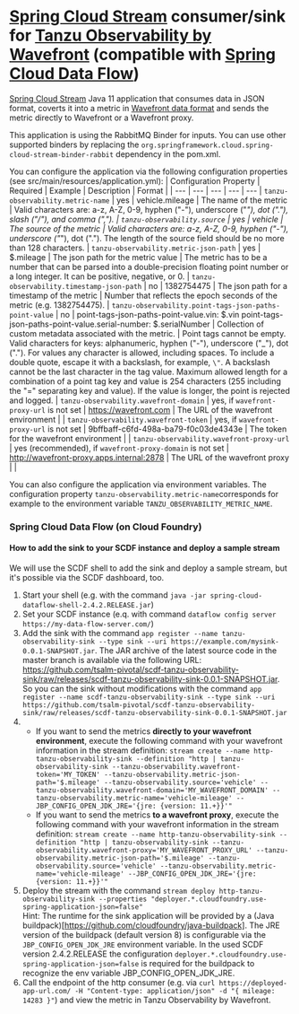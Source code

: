 # [Spring Cloud Stream](https://spring.io/projects/spring-cloud-stream) consumer/sink for [Tanzu Observability by Wavefront](https://tanzu.vmware.com/observability) (compatible with [Spring Cloud Data Flow](https://dataflow.spring.io/))

[Spring Cloud Stream](https://spring.io/projects/spring-cloud-stream) Java 11 application that consumes data in JSON 
format, coverts it into a metric in [Wavefront data format](https://docs.wavefront.com/wavefront_data_format.html) and 
sends the metric directly to Wavefront or a Wavefront proxy.

This application is using the RabbitMQ Binder for inputs. 
You can use other supported binders by replacing the `org.springframework.cloud.spring-cloud-stream-binder-rabbit` 
dependency in the pom.xml. 
  
You can configure the application via the following configuration properties (see src/main/resources/application.yml):
| Configuration Property | Required | Example | Description | Format |
| --- | --- | --- | --- | --- |
`tanzu-observability.metric-name` | yes | vehicle.mileage | The name of the metric | Valid characters are: a-z, A-Z, 0-9, hyphen ("-"), underscore ("_"), dot ("."), slash ("/"), and comma (","). |
`tanzu-observability.source` | yes | vehicle | The source of the metric | Valid characters are: a-z, A-Z, 0-9, hyphen ("-"), underscore ("_"), dot ("."). The length of the source field should be no more than 128 characters. |
`tanzu-observability.metric-json-path` | yes | $.mileage | The json path for the metric value | The metric has to be a number that can be parsed into a double-precision floating point number or a long integer. It can be positive, negative, or 0. |
`tanzu-observability.timestamp-json-path` | no | 1382754475 | The json path for a timestamp of the metric | Number that reflects the epoch seconds of the metric (e.g. 1382754475). |
`tanzu-observability.point-tags-json-paths-point-value` | no | point-tags-json-paths-point-value.vin: $.vin point-tags-json-paths-point-value.serial-number: $.serialNumber | Collection of custom metadata associated with the metric. | Point tags cannot be empty. Valid characters for keys: alphanumeric, hyphen ("-"), underscore ("_"), dot ("."). For values any character is allowed, including spaces. To include a double quote, escape it with a backslash, for example, `\"`. A backslash cannot be the last character in the tag value. Maximum allowed length for a combination of a point tag key and value is 254 characters (255 including the "=" separating key and value). If the value is longer, the point is rejected and logged. |
`tanzu-observability.wavefront-domain` | yes, if `wavefront-proxy-url` is not set | https://wavefront.com | The URL of the wavefront environment  | |
`tanzu-observability.wavefront-token` | yes, if `wavefront-proxy-url` is not set | 9bffbaff-c6fd-498a-ba79-f0c03de4343e | The token for the wavefront environment | |
`tanzu-observability.wavefront-proxy-url` | yes (recommended), if `wavefront-proxy-domain` is not set | http://wavefront-proxy.apps.internal:2878 | The URL of the wavefront proxy  | |

You can also configure the application via environment variables.
The configuration property `tanzu-observability.metric-name`corresponds for example to the environment 
variable `TANZU_OBSERVABILITY_METRIC_NAME`.

### Spring Cloud Data Flow (on Cloud Foundry)

#### How to add the sink to your SCDF instance and deploy a sample stream 

We will use the SCDF shell to add the sink and deploy a sample stream, but it's possible via the SCDF dashboard, too.

1. Start your shell (e.g. with the command `java -jar spring-cloud-dataflow-shell-2.4.2.RELEASE.jar`)
2. Set your SCDF instance (e.q. with command `dataflow config server https://my-data-flow-server.com/`)
3. Add the sink with the command `app register --name tanzu-observability-sink --type sink --uri https://example.com/mysink-0.0.1-SNAPSHOT.jar`.
The JAR archive of the latest source code in the master branch is available 
via the following URL: https://github.com/tsalm-pivotal/scdf-tanzu-observability-sink/raw/releases/scdf-tanzu-observability-sink-0.0.1-SNAPSHOT.jar. 
So you can the sink without modifications with the command `app register --name scdf-tanzu-observability-sink --type sink --uri https://github.com/tsalm-pivotal/scdf-tanzu-observability-sink/raw/releases/scdf-tanzu-observability-sink-0.0.1-SNAPSHOT.jar`
4. 
    - If you want to send the metrics **directly to your wavefront environment**, execute the following command with 
    your wavefront information in the stream definition:
    `stream create --name http-tanzu-observability-sink --definition "http | tanzu-observability-sink --tanzu-observability.wavefront-token='MY_TOKEN' --tanzu-observability.metric-json-path='$.mileage' --tanzu-observability.source='vehicle' --tanzu-observability.wavefront-domain='MY_WAVEFRONT_DOMAIN' --tanzu-observability.metric-name='vehicle-mileage' --JBP_CONFIG_OPEN_JDK_JRE='{jre: {version: 11.+}}'"`
    - If you want to send the metrics **to a wavefront proxy**, execute the following command with your wavefront 
    information in the stream definition:
    `stream create --name http-tanzu-observability-sink --definition "http | tanzu-observability-sink --tanzu-observability.wavefront-proxy='MY_WAVEFRONT_PROXY_URL' --tanzu-observability.metric-json-path='$.mileage' --tanzu-observability.source='vehicle' --tanzu-observability.metric-name='vehicle-mileage' --JBP_CONFIG_OPEN_JDK_JRE='{jre: {version: 11.+}}'"`
5. Deploy the stream with the command `stream deploy http-tanzu-observability-sink --properties "deployer.*.cloudfoundry.use-spring-application-json=false"`  
Hint: The runtime for the sink application will be provided by a (Java buildpack)[https://github.com/cloudfoundry/java-buildpack]. 
The JRE version of the buildpack (default version 8) is configurable via the `JBP_CONFIG_OPEN_JDK_JRE` environment 
variable. In the used SCDF version 2.4.2.RELEASE the configuration `deployer.*.cloudfoundry.use-spring-application-json=false` 
is required for the buildpack to recognize the env variable JBP_CONFIG_OPEN_JDK_JRE.
6. Call the endpoint of the http consumer (e.g. via `curl https://deployed-app-url.com/ -H "Content-type: application/json" -d "{ mileage: 14283 }"`) and view the metric in Tanzu Observability by Wavefront.
